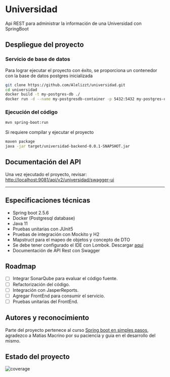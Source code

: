 # Universidad

Api REST para administrar la información de una Universidad con SpringBoot

## Despliegue del proyecto

### Servicio de base de datos
Para lograr ejecutar el proyecto con éxito, se proporciona un contenedor con la base de datos postgres inicializada
```bash
git clone https://github.com/Alelizzt/universidad.git
cd universidad
docker build -t my-postgres-db ./
docker run -d --name my-postgresdb-container -p 5432:5432 my-postgres-db
```

### Ejecución del código
```bash
mvn spring-boot:run
```

Si requiere compilar y ejecutar el proyecto
```bash
maven package
java -jar target/universidad-backend-0.0.1-SNAPSHOT.jar
```

## Documentación del API

Una vez ejecutado el proyecto, revisar: [http://localhost:9081/api/v2/universidad/swagger-ui](http://localhost:9081/api/v2/universidad/swagger-ui)

---
## Especificaciones técnicas
- Spring boot 2.5.6
- Docker (Postgresql database)
- Java 11
- Pruebas unitarias con JUnit5
- Pruebas de integración con Mockito y H2
- Mapstruct para el mapeo de objetos y concepto de DTO
- Se debe tener configurado el IDE con Lombok. Descargar [aqui](https://projectlombok.org/download)
- Documentación de API Rest con Swagger

## Roadmap

- [ ] Integrar SonarQube para evaluar el código fuente.
- [ ] Refactorización del código.
- [ ] Integración con JasperReports.
- [ ] Agregar FrontEnd para consumir el servicio.
- [ ] Pruebas unitarias del FrontEnd.

## Autores y reconocimiento
Parte del proyecto pertenece al curso [Spring boot en simples pasos](https://www.udemy.com/course/spring-boot-en-simples-pasos/), agradezco a Matias Macrino por su paciencia y guia en el desarrollo del mismo.

## Estado del proyecto
![coverage](https://img.shields.io/badge/coverage-40%25-yellowgreen)